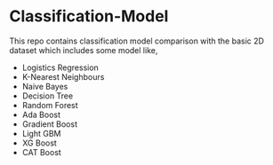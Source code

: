 # Classification-Model
This repo contains classification model comparison with the basic 2D dataset which includes some model like,
* Logistics Regression
* K-Nearest Neighbours
* Naive Bayes
* Decision Tree
* Random Forest
* Ada Boost
* Gradient Boost
* Light GBM
* XG Boost
* CAT Boost
